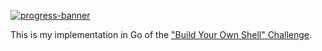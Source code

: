 [![progress-banner](https://backend.codecrafters.io/progress/shell/373f8f60-6fd5-4d25-8dd4-6404de6d956f)](https://app.codecrafters.io/users/feliposz?r=2qF)

This is my implementation in Go of the
["Build Your Own Shell" Challenge](https://app.codecrafters.io/courses/shell/overview).
